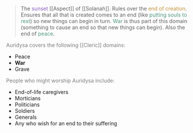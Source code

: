 > The <span style="color:rgb(134, 93, 187)">sunset</span> [[Aspect]] of [[Solanah]]. Rules over the <span style="color:rgb(193, 145, 56)">end of creation</span>. Ensures that all that is created comes to an end (like <span style="color:rgb(79, 151, 125)">putting souls to rest</span>) so new things can begin in turn. <span style="color:rgb(79, 151, 125)">War</span> is thus part of this domain (something to cause an end so that new things can begin). Also the end of <span style="color:rgb(79, 151, 125)">peace</span>.

<span style="color:rgb(125, 125, 125)">Auridysa covers the following [[Cleric]] domains:</span>
- Peace
- **War**
- Grave

<span style="color:rgb(125, 125, 125)">People who might worship Auridysa include:</span>
- End-of-life caregivers
- Morticians
- Politicians
- Soldiers
- Generals
- Any who wish for an end to their suffering